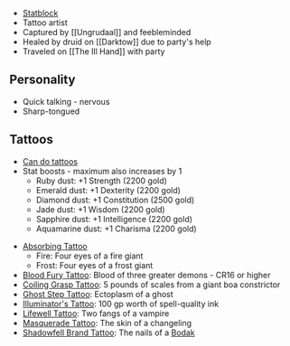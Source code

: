 
* [Statblock](https://www.dndbeyond.com/monsters/2560735-bard)
* Tattoo artist
* Captured by [[Ungrudaal]] and feebleminded
* Healed by druid on [[Darktow]] due to party's help
* Traveled on [[The Ill Hand]] with party

## Personality

* Quick talking - nervous
* Sharp-tongued

## Tattoos
* [Can do tattoos](https://www.dndbeyond.com/sources/tcoe/magic-items#MagicTattoos)
* Stat boosts - maximum also increases by 1
	* Ruby dust: +1 Strength (2200 gold)
	- Emerald dust: +1 Dexterity (2200 gold)
	- Diamond dust: +1 Constitution (2500 gold)
	- Jade dust: +1 Wisdom (2200 gold)
	- Sapphire dust: +1 Intelligence (2200 gold)
	- Aquamarine dust: +1 Charisma (2200 gold)
- [Absorbing Tattoo](https://www.dndbeyond.com/sources/tcoe/magic-items#AbsorbingTattoo)
	- Fire: Four eyes of a fire giant
	- Frost: Four eyes of a frost giant
- [Blood Fury Tattoo](https://www.dndbeyond.com/magic-items/2401145-blood-fury-tattoo): Blood of three greater demons - CR16 or higher
- [Coiling Grasp Tattoo](https://www.dndbeyond.com/magic-items/2401178-coiling-grasp-tattoo): 5 pounds of scales from a giant boa constrictor
- [Ghost Step Tattoo](https://www.dndbeyond.com/magic-items/2412269-ghost-step-tattoo): Ectoplasm of a ghost
- [Illuminator's Tattoo](https://www.dndbeyond.com/magic-items/2412346-illuminators-tattoo): 100 gp worth of spell-quality ink
- [Lifewell Tattoo](https://www.dndbeyond.com/magic-items/2412368-lifewell-tattoo): Two fangs of a vampire
- [Masquerade Tattoo](https://www.dndbeyond.com/magic-items/2405304-masquerade-tattoo): The skin of a changeling
- [Shadowfell Brand Tattoo](https://www.dndbeyond.com/magic-items/2408226-shadowfell-brand-tattoo):  The nails of a [Bodak](https://www.dndbeyond.com/monsters/2560744-bodak)


